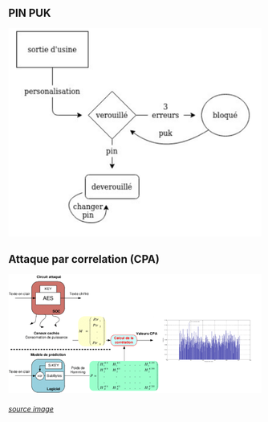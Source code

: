 ## PIN PUK

<p align="center">
  <img src="image/PINPUK.png" />
</p>

## Attaque par correlation (CPA)

<p align="center">
  <img src="image/CPA.jpg" />
</p>

###### [source image](https://www.researchgate.net/figure/Principe-de-lattaque-par-correlation-CPA-Nous-avons-realise-cette-attaque-en-ciblant_fig6_270870562)
